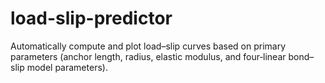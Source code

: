 # load-slip-predictor
Automatically compute and plot load–slip curves based on primary parameters (anchor length, radius, elastic modulus, and four‐linear bond–slip model parameters).
